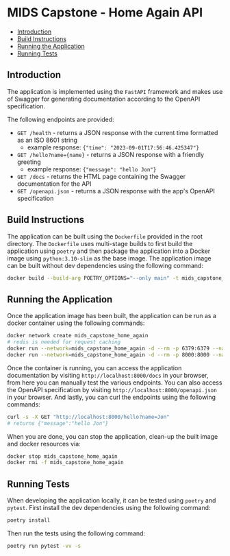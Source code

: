# MIDS Capstone - Home Again API

- [Introduction](#introduction)
- [Build Instructions](#build-instructions)
- [Running the Application](#running-the-application)
- [Running Tests](#running-tests)


## Introduction

The application is implemented using the `FastAPI` framework and makes use of 
Swagger for generating documentation according to the OpenAPI specification.

The following endpoints are provided:

- `GET /health` - returns a JSON response with the current time formatted as an ISO 8601 string
  - example response: `{"time": "2023-09-01T17:56:46.425347"}`
- `GET /hello?name={name}` - returns a JSON response with a friendly greeting
  - example response: `{"message": "hello Jon"}`
- `GET /docs` - returns the HTML page containing the Swagger documentation for the API
- `GET /openapi.json` - returns a JSON response with the app's OpenAPI specification

## Build Instructions

The application can be built using the `Dockerfile` provided in the root
directory. The `Dockerfile` uses multi-stage builds to first build the
application using `poetry` and then package the application into a Docker image
using `python:3.10-slim` as the base image. The application image can be
built without dev dependencies using the following command:

```bash
docker build --build-arg POETRY_OPTIONS="--only main" -t mids_capstone_home_again .
```

## Running the Application

Once the application image has been built, the application can be run as a
docker container using the following commands:

```bash
docker network create mids_capstone_home_again
# redis is needed for request caching
docker run --network=mids_capstone_home_again -d --rm -p 6379:6379 --name redis redis
docker run --network=mids_capstone_home_again -d --rm -p 8000:8000 --name mids_capstone_home_again mids_capstone_home_again
```

Once the container is running, you can access the application documentation
by visiting `http://localhost:8000/docs` in your browser, from here you can
manually test the various endpoints. You can also access the OpenAPI
specification by visiting `http://localhost:8000/openapi.json` in your browser.
And lastly, you can curl the endpoints using the following commands:

```bash
curl -s -X GET "http://localhost:8000/hello?name=Jon"
# returns {"message":"hello Jon"}
```

When you are done, you can stop the application, clean-up the built image and docker
resources via:

```bash
docker stop mids_capstone_home_again
docker rmi -f mids_capstone_home_again
```

## Running Tests

When developing the application locally, it can be tested using `poetry` and
`pytest`. First install the dev dependencies using the following command:

```bash
poetry install
```

Then run the tests using the following command:

```bash
poetry run pytest -vv -s
```
